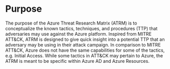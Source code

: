 # Purpose

The purpose of the Azure Threat Research Matrix (ATRM) is to conceptualize the known tactics, techniques, and procedures (TTP) that adversaries may use against the Azure platform. Inspired from MITRE ATT&CK, ATRM is designed to give quick insight into a potential TTP that an adversary may be using in their attack campaign. In comparison to MITRE ATT&CK, Azure does not have the same capabilities for some of the tactics, e.g. Initial Access. While some tactics in ATT&CK may pertain to Azure, the ATRM is meant to be specific within Azure AD and Azure Resources.

